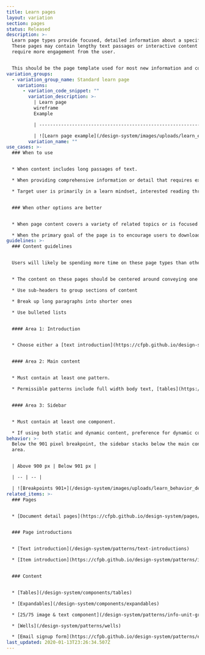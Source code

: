 ```yaml
---
title: Learn pages
layout: variation
section: pages
status: Released
description: >-
  Learn page types provide focused, detailed information about a specific topic.
  These pages may contain lengthy text passages or interactive content that
  require more engagement from the user.


  This should be the page template used for most new information and content; other higher-level page templates are mostly aimed at navigating users to the right learn page.
variation_groups:
  - variation_group_name: Standard learn page
    variations:
      - variation_code_snippet: ""
        variation_description: >-
          | Learn page
          wireframe                                                   |
          Example                                                                                                                           |

          | ---------------------------------------------------------------------- | --------------------------------------------------------------------------------------------------------------------------------- |

          | ![Learn page example](/design-system/images/uploads/learn_example.jpg) | Example: [What is a personal line of credit?](https://www.consumerfinance.gov/ask-cfpb/what-is-a-personal-line-of-credit-en-901/) |
        variation_name: ""
use_cases: >-
  ### When to use


  * When content includes long passages of text.

  * When providing comprehensive information or detail that requires extended engagement from the user.

  * Target user is primarily in a learn mindset, interested reading through a text or engaging with a document or tool in order to find out more about a given topic or find answers to specific questions.


  ### When other options are better


  * When page content covers a variety of related topics or is focused on directing users to navigate to other locations on the site or the internet.

  * When the primary goal of the page is to encourage users to download a resource or understand the context around a document, and the page is a child of a filterable list of items, use the [document detail page](https://cfpb.github.io/design-system/pages/document-detail-pages) instead.
guidelines: >-
  ### Content guidelines


  Users will likely be spending more time on these page types than others since they will hold more content. Consider ways to visually break up the content to organize it and make it easier for users to skim to find the specific content they’re looking for.


  * The content on these pages should be centered around conveying one single idea, topic, or call to action. This is where the bulk of our content can be found.

  * Use sub-headers to group sections of content

  * Break up long paragraphs into shorter ones

  * Use bulleted lists


  #### Area 1: Introduction


  * Choose either a [text introduction](https://cfpb.github.io/design-system/patterns/text-introductions) or [item introduction](https://cfpb.github.io/design-system/patterns/item-introductions) depending on whether the template is being used to house an article or post.


  #### Area 2: Main content


  * Must contain at least one pattern.

  * Permissible patterns include full width body text, [tables](https://cfpb.github.io/design-system/components/tables), [expandables](https://cfpb.github.io/design-system/components/expandables), 25/75 image and text info unit groups, [wells](https://cfpb.github.io/design-system/patterns/wells).


  #### Area 3: Sidebar


  * Must contain at least one component.

  * If using both static and dynamic content, preference for dynamic content to appear above static content.
behavior: >-
  Below the 901 pixel breakpoint, the sidebar stacks below the main content
  area.


  | Above 900 px | Below 901 px |

  | -- | -- |

  | ![Breakpoints 901+](/design-system/images/uploads/learn_behavior_desktop.jpg) | ![Breakpoints 90o and less](/design-system/images/uploads/learn_behavior_mobile.jpg) |
related_items: >-
  ### Pages


  * [Document detail pages](https://cfpb.github.io/design-system/pages/document-detail-pages)


  ### Page introductions


  * [Text introduction](/design-system/patterns/text-introductions)

  * [Item introduction](https://cfpb.github.io/design-system/patterns/item-introductions)


  ### Content


  * [Tables](/design-system/components/tables)

  * [Expandables](/design-system/components/expandables)

  * [25/75 image & text component](/design-system/patterns/info-unit-groups#25-75-image-and-text-component)

  * [Wells](/design-system/patterns/wells)

  * [Email signup form](https://cfpb.github.io/design-system/patterns/e-mail-signup-forms)
last_updated: 2020-01-13T23:26:34.507Z
---
```

